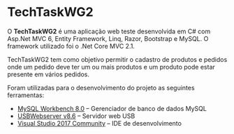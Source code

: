 # TechTaskWG2

O __TechTaskWG2__ é uma aplicação web teste desenvolvida em C# com Asp.Net MVC 6, Entity Framework, Linq, Razor, Bootstrap e MySQL. O framework utilizado foi o .Net Core MVC 2.1.

TechTaskWG2 tem como objetivo permitir o cadastro de produtos e pedidos onde um pedido deve ter um ou mais produtos e um produto pode estar presente em vários pedidos.

Foram utilizadas para o desenvolvimento do projeto as seguintes ferramentas:

- [MySQL Workbench 8.0](https://dev.mysql.com/downloads/workbench/) – Gerenciador de banco de dados MySQL
- [USBWebserver v8.6](https://www.usbwebserver.net/webserver/) – Servidor web USB
- [Visual Studio 2017 Community](https://visualstudio.microsoft.com/pt-br/downloads/) – IDE de desenvolvimento

